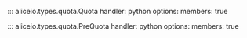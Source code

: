 ::: aliceio.types.quota.Quota
    handler: python
    options:
      members: true

::: aliceio.types.quota.PreQuota
    handler: python
    options:
      members: true
